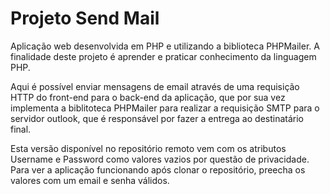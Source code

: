 # Projeto Send Mail

Aplicação web desenvolvida em PHP e utilizando a biblioteca PHPMailer. A finalidade 
deste projeto é aprender e praticar conhecimento da linguagem PHP. 

Aqui é possível enviar mensagens de email através de uma requisição HTTP do front-end para
o back-end da aplicação, que por sua vez implementa a biblitoteca PHPMailer para realizar
a requisição SMTP para o servidor outlook, que é responsável por fazer a entrega ao destinatário
final.

Esta versão disponível no repositório remoto vem com os atributos Username e Password como valores vazios por questão 
de privacidade. Para ver a aplicação funcionando após clonar o repositório, preecha os valores com um email e senha válidos.